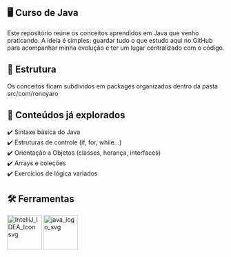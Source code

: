 🖥️ Curso de Java
---------------------------------------------------------------------------------
Este repositório reúne os conceitos aprendidos em Java que venho praticando.
A ideia é simples: guardar tudo o que estudo aqui no GitHub para acompanhar minha evolução e ter um lugar centralizado com o código.

📂 Estrutura
---------------------------------------------------------------------------------
Os conceitos ficam subdividos em packages organizados dentro da pasta src/com/ronoyaro

🚀 Conteúdos já explorados
---------------------------------------------------------------------------------
✔️ Sintaxe básica do Java <br>
✔️ Estruturas de controle (if, for, while...) <br>
✔️ Orientação a Objetos (classes, herança, interfaces) <br>
✔️ Arrays e coleções <br>
✔️ Exercícios de lógica variados <br>

🛠️ Ferramentas
---------------------------------
<img width="80" height="80" alt="IntelliJ_IDEA_Icon svg" src="https://github.com/user-attachments/assets/5897acbf-bdb6-4854-90e0-56bb499220ba"/> <img width="80" height="80" alt="java_logo_svg" src="https://img.icons8.com/color/512/java-coffee-cup-logo.png"/>
